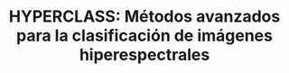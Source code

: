 ---
title: 'HYPERCLASS: Métodos avanzados para la clasificación de imágenes hiperespectrales'
logo: 'gva.webp'
pi: ''
uvpi: ''
years: '2005-2007'
website: ''
funding_source: ''
role: ''
project_type: ''
partners: []
---